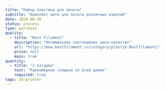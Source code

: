 ```yaml
---
title: "Набор пластика для печати"
subtitle: "Комплект нити для печати различных изделий"
date: 2020-08-30
status: process
type: purchase
quality:
  - title: "Best Filament"
    description: "Оптимальное соотношение цена-качество"
    url: "https://mow.bestfilament.ru/category/plastik-Bestfilament/"
    price: null
    main: true
quantity:
  - title: "2 катушки"
    text: "Равномерная толщина по всей длине"
    required: true
tags: 3d-printer
---
```

